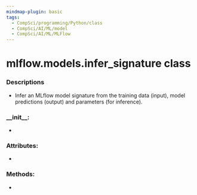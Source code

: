 ```yaml
---
mindmap-plugin: basic
tags:
  - CompSci/programming/Python/class
  - CompSci/AI/ML/model
  - CompSci/AI/ML/MLFlow
---
```

# mlflow.models.infer_signature class
### Descriptions
- Infer an MLflow model signature from the training data (input), model predictions (output) and parameters (for inference).
### \_\_init__:
- 
### Attributes:
- 
### Methods:
- 
